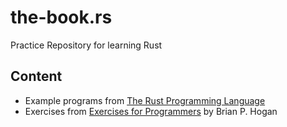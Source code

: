 # the-book.rs
Practice Repository for learning Rust

## Content

- Example programs from [The Rust Programming Language](https://doc.rust-lang.org/stable/book/)
- Exercises from [Exercises for
  Programmers](https://pragprog.com/book/bhwb/exercises-for-programmers) by
Brian P. Hogan
